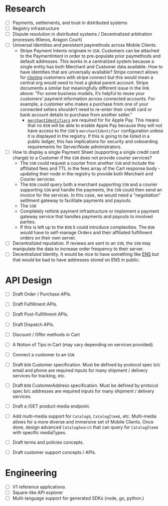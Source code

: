 # Research 
- [ ] Payments, settlements, and trust in distributed systems
- [ ] Registry infrastructure
- [ ] Dispute resolution in distributed systems / Decentralized arbitration processes (Kleros, Aragon Court)
- [ ] Universal Identities and persistent paymethods across Mobile Clients. 
    - Stripe Payment Intents originate in `SSN`. Customers can be attached to the PaymentIntent in order to pre-populate prior paymethods and default addresses. This works in a centralized system because a single entity has both Merchant and Customer data available. How to have identities that are universally available? Stripe connect allows for [cloning](https://stripe.com/docs/connect/cloning-customers-across-accounts) customers with stripe connect but this would mean a central org would need to host a global parent account. Stripe documents a similar but meaningfully different issue in the link above: "For some business models, it’s helpful to reuse your customers’ payment information across connected accounts. For example, a customer who makes a purchase from one of your connected sellers shouldn’t need to re-enter their credit card or bank account details to purchase from another seller."
        - [`merchantIdentifiers`](https://stripe.com/docs/payments/accept-a-payment?platform=react-native&ui=payment-sheet#stripe-initialization) are required for for Apple Pay. This means that no `BSN` will be able to enable Apple Pay because they will not have access to the `SSN`'s `merchantIdentifier` configuration unless it is displayed in the registry. If this is going to be listed in a public ledger, this has implications for security and onboarding requirements for Server/Node administrators.
 - [ ] How to display a single Payment Sheet (supporting a single credit card charge) to a Customer if the `SSN` does not provide courier services?
    - The `SSN` could request a courier from another `SSN` and include the affiliated fees and TTL in the fees array of the Cart response body - updating their node in the registry to provide both Merchant and Courier services.
    - The `BSN` could query both a merchant supporting `SSN` and a courier supporting `SSN` and handle the payments, the `SSN` could then send an invoice for the services. In this case, we would need a "negotiation" settlment gateway to facilitate payments and payouts. 
    - The `SSN` 
    - Completely rethink payment infrastructure or implement a payment gateway service that handles payments and payouts to involved parties.
    - If this is left up to the `BSN` it could introduce complexities. The `BSN` would have to self-manage Orders and their affiliated fulfillment orders on their own server. 
- [ ] Decentralized reputation. If reviews are sent to an `SSN`, the `SSN` may manipulate the data to increase order frequency to their server.
 - [ ] Decentralized Identity. It would be nice to have something like [ENS](https://app.ens.domains/) but that would be bad to have addresses stored on ENS in public.

# API Design
- [ ] Draft Order / Purchase APIs.
- [ ] Draft Fulfillment APIs.
- [ ] Draft Post-Fulfillment APIs.
- [ ] Draft Dispatch APIs.
- [ ] Discount / Offer methods in Cart
- [ ] A Notion of Tips in Cart (may vary depending on services provided). 
- [ ] Connect a customer to an `SSN`
- [ ] Draft `BSN` Customer specification. Must be defined by protocol spec b/c email and phone are required inputs for many shipment / delivery services for tracking, etc.
- [ ] Draft `BSN` CustomerAddress specification. Must be defined by protocol spec b/c addresses are required inputs for many shipment / delivery services.
- [ ] Draft a /GET product media endpoint. 
- [ ] Add multi-media support for `Catalog`s, `CatalogItem`s, etc. Multi-media allows for a more diverse and immersive set of Mobile Clients. Once done, design advanced `CatalogSearch` that can query for `CatalogItem`s with specific mediaTypes.
- [ ] Draft terms and policies concepts.
- [ ] Draft customer support concepts / APIs.

 
# Engineering
- [ ] V1 reference applications
- [ ] Square-like API explorer
- [ ] Multi-language support for generated SDKs (node, go, python.)